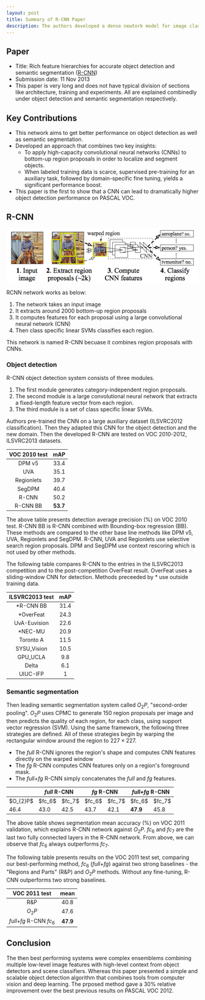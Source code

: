 ```yaml
---
layout: post
title: Summary of R-CNN Paper
description: The authors developed a dense newtork model for image classification. The main idea of the network was to connect each layer to every other layer in the feed forward fashion to improve the information flow in both forward and backward ways of a network.
---
```


## Paper
- Title: Rich feature hierarchies for accurate object detection and semantic segmentation ([R-CNN](https://arxiv.org/abs/1311.2524))
- Submission date: 11 Nov 2013
- This paper is very long and does not have typical division of sections like architecture, training and experiments. All are explained combinedly under object detection and semantic segmentation respectively. 

## Key Contributions
- This network aims to get better performance on object detection as well as semantic segmentation.
- Developed an approach that combines two key insights:
    + To apply high-capacity convolutional neural networks (CNNs) to bottom-up region proposals in order to localize and segment objects.
    + When labeled training data is scarce, supervised pre-training for an auxiliary task, followed by domain-specific fine tuning, yields a significant performance boost.
- This paper is the first to show that a CNN can lead to dramatically higher object detection performance on PASCAL VOC.

## R-CNN

<p align="center">
<img src="/assets/Images/rcnn/rcnn_overall.png" alt="tab_contents">
</p>

RCNN network works as below:
1. The network takes an input image
2. It extracts around 2000 bottom-up region proposals
3. It computes features for each proposal using a large convolutional neural network (CNN)
4. Then class specific linear SVMs classifies each region.

This network is named R-CNN becuase it combines region proposals with CNNs.

### Object detection
R-CNN object detection system consists of three modules. 
1. The first module generates category-independent region proposals. 
2. The second module is a large convolutional neural network that extracts a fixed-length feature vector from each region.
3. The third module is a set of class specific linear SVMs.

Authors pre-trained the CNN on a large auxiliary dataset (ILSVRC2012 classification). Then they adapted this CNN for the object detection and the new domain. Then the developed R-CNN are tested on VOC 2010-2012, ILSVRC2013 datasets.  

|VOC 2010 test| mAP |
|:-----:|:---------------:|
|DPM v5|33.4|
|UVA|35.1|
|Regionlets|39.7|
|SegDPM|40.4|
|R-CNN|50.2|
|R-CNN BB|**53.7**|

The above table presents detection average precision (%) on VOC 2010 test. R-CNN BB is R-CNN combined with Bounding-box regression (BB).  These methods are compared to the other base line methods like DPM v5, UVA, Regionlets and SegDPM. R-CNN, UVA and Regionlets use selective search region proposals. DPM and SegDPM use context rescoring which is not used by other methods.

The following table compares R-CNN to the entries in the ILSVRC2013 competition and to the post-competition OverFeat result. OverFeat uses a sliding-window CNN for detection. Methods preceeded by * use outside training data.

|ILSVRC2013 test| mAP |
|:-----:|:---------------:|
|*R-CNN BB|31.4|
|*OverFeat|24.3|
|UvA-Euvision|22.6|
|*NEC-MU|20.9|
|Toronto A|11.5|
|SYSU_Vision|10.5|
|GPU_UCLA|9.8|
|Delta|6.1|
|UIUC-IFP|1|


### Semantic segmentation
Then leading semantic segmentation system called $O_{2}P$, "second-order pooling". $O_{2}P$ uses CPMC to generate 150 region proposals per image and then predicts the quality of each region, for each class, using support vector regression (SVM). Using the same framework, the following three strategies are defined. All of these strategies begin by warping the rectangular window around the region to $227 \times 227$.
- The *full* R-CNN ignores the region's shape and computes CNN features directly on the warped window 
- The *fg* R-CNN computes CNN features only on a region's foreground mask.
- The *full+fg* R-CNN simply concatenates the *full* and *fg* features.

<table>
  <thead>
    <tr>
      <th></th>
      <th colspan="2" ><i>full</i> R-CNN</th>
      <th colspan="2" ><i>fg</i> R-CNN</th>
      <th colspan="2" ><i>full+fg</i> R-CNN</th>
    </tr>
  </thead>
  <tbody>
    <tr>
      <td>$O_{2}P$</td>
      <td>$fc_6$</td>
      <td>$fc_7$</td>
      <td>$fc_6$</td>
      <td>$fc_7$</td>
      <td>$fc_6$</td>
      <td>$fc_7$</td>
    </tr>
    <tr>
      <td>46.4</td>
      <td>43.0</td>
      <td>42.5</td>
      <td>43.7</td>
      <td>42.1</td>
      <td><b>47.9</b></td>
      <td>45.8</td>
    </tr>
  </tbody>
</table>

The above table shows segmentation mean accuracy (%) on VOC 2011 validation, which explains R-CNN network against $O_{2}P$. $fc_6$ and $fc_7$ are the last two fully connected layers in the R-CNN network. From above, we can observe that $fc_6$ always outperforms $fc_7$.

The following table presents results on the VOC 2011 test set, comparing our best-performing method, $fc_6$ (*full*+*fg*) against two strong baselines - the "Regions and Parts" (R&P) and $O_{2}P$ methods. Without any fine-tuning, R-CNN outperforms two strong baselines.

|VOC 2011 test| mean   |
|:-----:|:---------------:|
|R&P|40.8|
|$O_{2}P$|47.6|
|*full+fg* R-CNN $fc_{6}$|**47.9**|

## Conclusion

The then best performing systems were complex ensemblems combining multiple low-level image features with high-level context from object detectors and scene classifiers. Whereas this paper presented a simple and scalable object detection algorithm that combines tools from computer vision and deep learning. The prposed method gave a 30% relative improvement over the best previous results on PASCAL VOC 2012.
